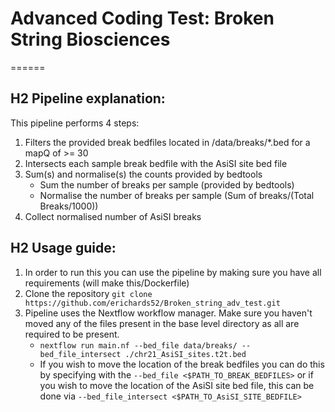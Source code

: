 # Advanced Coding Test: Broken String Biosciences
======
## H2 Pipeline explanation:
This pipeline performs 4 steps:
1. Filters the provided break bedfiles located in /data/breaks/*.bed for a mapQ of >= 30
2. Intersects each sample break bedfile with the AsiSI site bed file
3. Sum(s) and normalise(s) the counts provided by bedtools
   * Sum the number of breaks per sample (provided by bedtools)
   * Normalise the number of breaks per sample (Sum of breaks/(Total Breaks/1000))
4. Collect normalised number of AsiSI breaks

## H2 Usage guide: 
1. In order to run this you can use the pipeline by making sure you have all requirements (will make this/Dockerfile)
1. Clone the repository ```git clone https://github.com/erichards52/Broken_string_adv_test.git```
2. Pipeline uses the Nextflow workflow manager. Make sure you haven't moved any of the files present in the base level directory as all are required to be present. 
   * ```nextflow run main.nf --bed_file data/breaks/ --bed_file_intersect ./chr21_AsiSI_sites.t2t.bed```
   * If you wish to move the location of the break bedfiles you can do this by specifying with the ```--bed_file <$PATH_TO_BREAK_BEDFILES>``` or if you wish to move the location of the AsiSI site bed file, this can be done via ```--bed_file_intersect <$PATH_TO_AsiSI_SITE_BEDFILE>```
